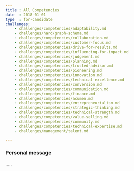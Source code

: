 ```yaml
---
title : All Competencies
date  : 2018-01-01
type  : for-candidate
challenges:
    - challenges/competencies/adaptability.md
    - challenges/hard/graph-schema.md
    - challenges/competencies/collaboration.md
    - challenges/competencies/customer-focus.md
    - challenges/competencies/drive-for-results.md
    - challenges/competencies/influencing-for-impact.md
    - challenges/competencies/judgement.md
    - challenges/competencies/planning.md
    - challenges/competencies/trusted-advisor.md
    - challenges/competencies/pioneering.md
    - challenges/competencies/innovation.md
    - challenges/competencies/technical-excellence.md
    - challenges/competencies/conversion.md
    - challenges/competencies/communication.md
    - challenges/competencies/finance.md
    - challenges/competencies/acumen.md
    - challenges/competencies/entrepreneurialism.md
    - challenges/competencies/strategic-thinking.md
    - challenges/competencies/technical-strength.md
    - challenges/competencies/value-selling.md
    - challenges/competencies/community.md
    - challenges/competencies/technical-expertise.md
    - challenges/management/talent.md

---
```



### Personal message

.....

